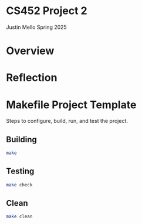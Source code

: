 # CS452 Project 2
Justin Mello
Spring 2025

# Overview


# Reflection


# Makefile Project Template

Steps to configure, build, run, and test the project.

## Building

```bash
make
```

## Testing

```bash
make check
```

## Clean

```bash
make clean
```
